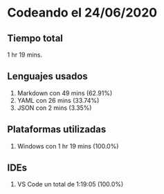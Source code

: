 # Codeando el 24/06/2020

## Tiempo total
1 hr 19 mins.

## Lenguajes usados
1. Markdown con 49 mins (62.91%)
1. YAML con 26 mins (33.74%)
1. JSON con 2 mins (3.35%)

## Plataformas utilizadas
1. Windows con 1 hr 19 mins (100.0%)

## IDEs
1. VS Code un total de 1:19:05 (100.0%)
